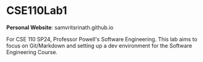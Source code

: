 # CSE110Lab1

**Personal Website**: samvritsrinath.github.io

For CSE 110 SP24, Professor Powell's Software Engineering. This lab aims to focus on Git/Markdown and setting up a dev environment for the Software Engineering Course.
